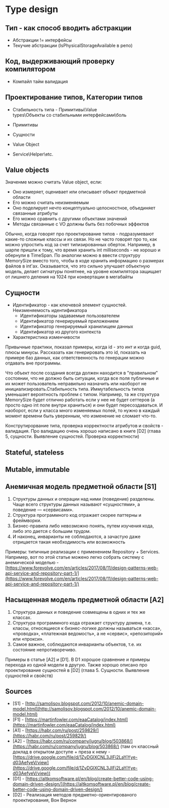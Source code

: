 # Type design

## Тип - как способ вводить абстракции

- Абстракции != интерфейсы
- Текучие абстракции (IsPhysicalStorageAvailable в репо)

## Код, выдерживающий проверку компилятором

- Компайл тайм валидация

## Проектирование типов, Категории типов

- Стабильность типа - Примитивы\Value types\Объекты со стабильными интерфейсами\боль

- Примитивы
- Сущности
- Value Object
- Service\Helper\etc.

## Value objects

Значенме можно считать Value object, если:

- Оно измеряет, оценивает или описывает объект предметной области
- Его можно считать неизменяемым
- Оно поделирует нечто концептуально целосностное, объединяет связанные атрибуты
- Его можно сравнить с другими объектами значений
- Методы связанные с VO должны быть без побочных эффектов

Обычно, когда говорят про проектирование типов - подразумевают какие-то сложные классы и их связи. Но не часто говорят про то, как можно упростить код за счет типизированных оберток. Например, в шарпе пришли к тому, что время хранить int milliseconds - не хорошо и обернули в TimeSpan. По аналогии можно в ввести структуру MemorySize вместо того, чтобы в коде хранить информацию о размерах файлов в int'ах. Оказывается, что это сильно улучшает объектную модель, делает сигнатуры понятнее, на уровне компилятора защищает от лишнего деления на 1024 при конвертации в мегабайты

## Сущности

- Идентификатор - как ключевой элемент сущностей. Неизменяемость идентификатора
  - Идентификаторы задаваемые пользователем
  - Идентификатор генерируемый приложением
  - Идентификатор генерируемый хранилищем данных
  - Идентификатор из другого контекста
- Характеристика изменчивости

Привычные практики, показал примеры, когда id - это инт и когда guid, плюсы минусы. Рассказать как генерировать это id, показать на примере баз данных, как ответственность по генерации можно отдавать вне программы.

Что объект после создания всегда должен находится в "правильном" состоянии, что не должно быть ситуации, когда все поля публичные и их может пользователь неправильно назначить или наоборот не инициализировать.Стабильность типа. Иммутабельность типов уменьшает вероятность проблем с типом. Например, та же структура MemorySize будет отлично работать если у нее не будет сеттеров (а просто одно int поле внутри храниться) и они будет пересоздаваться. И наоборот, если у класса много изменяемых полей, то нужно в каждый момент времени быть уверенным, что изменение не сломает что-то.

Конструтирорвание типа, проверка корректности атрибутов и свойств - валидация. Про валидацию очень хорошо написано в книге [D2] (глава 5, сущности. Выявление сущностей. Проверка корректности)

## Stateful, stateless

## Mutable, immutable

## Анемичная модель предметной области [S1]

1. Структуры данных и операции над ними (поведение) разделены. Чаще всего структуры данных называют «сущностями», а поведение — «сервисами».
2. Структура программного код отражает скорее паттерны и фреймворки.
3. Бизнес-правила либо невозможно понять, путем изучения кода, либо это дается с большим трудом.
4. И наконец, инварианты не соблюдаются, а зачастую даже отрицается такая необходимость или возможность

Примеры: типичные реализации с применением Repository + Services. Например, вот по этой статье можено легко собрать систему с анемической моделью - [https://www.forevolve.com/en/articles/2017/08/11/design-patterns-web-api-service-and-repository-part-1/](https://www.forevolve.com/en/articles/2017/08/11/design-patterns-web-api-service-and-repository-part-1/)

## Насыщенная модель предметной области [A2]

1. Структура данных и поведение совмещены в одних и тех же классах.
2. Структура программного кода отражает структуру домена, т.е. классы, относящиеся к бизнес-логике должны называться «касса», «проводка», «платежная ведомость», а не «сервис», «репозиторий» или «прокси».
3. Самое важное, соблюдаются инварианты объектов, т.е. их состояние непротиворечиво.

Примеры в статье [A2] и [D1]. В D1 хорошое сравнение и примеры перехода из одной модели в другую. Также хорошо описано про проектирование сущностей в [D2] (глава 5. Сущности. Выявление сущностей и свойств)

## Sources

- [S1] - [http://samolisov.blogspot.com/2012/10/anemic-domain-model.html](http://samolisov.blogspot.com/2012/10/anemic-domain-model.html)
- [F1] - [https://martinfowler.com/eaaCatalog/index.html](https://martinfowler.com/eaaCatalog/index.html)
- [A1] - [https://habr.com/ru/post/259829/](https://habr.com/ru/post/259829/)
- [A2] - [https://habr.com/ru/company/jugru/blog/503868/](https://habr.com/ru/company/jugru/blog/503868/) (там оч классный доклад в открытом доступе + преза к нему - [https://drive.google.com/file/d/1ZvDGlXCNL3JIFi2LaYiYye-d03AefyeV/view](https://drive.google.com/file/d/1ZvDGlXCNL3JIFi2LaYiYye-d03AefyeV/view))
- [D1] - [https://altkomsoftware.pl/en/blog/create-better-code-using-domain-driven-design/](https://altkomsoftware.pl/en/blog/create-better-code-using-domain-driven-design/)
- [D2] - Реализация методов предметно-ориентированого проектирования, Вон Вернон
